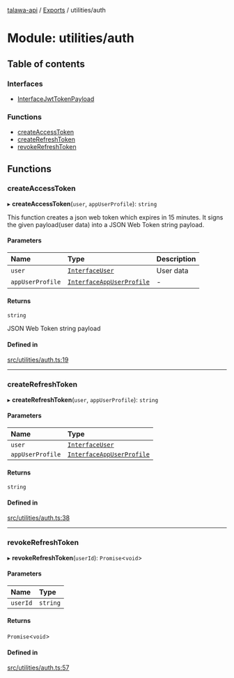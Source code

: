 [talawa-api](../README.md) / [Exports](../modules.md) / utilities/auth

# Module: utilities/auth

## Table of contents

### Interfaces

- [InterfaceJwtTokenPayload](../interfaces/utilities_auth.InterfaceJwtTokenPayload.md)

### Functions

- [createAccessToken](utilities_auth.md#createaccesstoken)
- [createRefreshToken](utilities_auth.md#createrefreshtoken)
- [revokeRefreshToken](utilities_auth.md#revokerefreshtoken)

## Functions

### createAccessToken

▸ **createAccessToken**(`user`, `appUserProfile`): `string`

This function creates a json web token which expires in 15 minutes.
It signs the given payload(user data) into a JSON Web Token string payload.

#### Parameters

| Name | Type | Description |
| :------ | :------ | :------ |
| `user` | [`InterfaceUser`](../interfaces/models_User.InterfaceUser.md) | User data |
| `appUserProfile` | [`InterfaceAppUserProfile`](../interfaces/models_AppUserProfile.InterfaceAppUserProfile.md) | - |

#### Returns

`string`

JSON Web Token string payload

#### Defined in

[src/utilities/auth.ts:19](https://github.com/PalisadoesFoundation/talawa-api/blob/9fa6a1c/src/utilities/auth.ts#L19)

___

### createRefreshToken

▸ **createRefreshToken**(`user`, `appUserProfile`): `string`

#### Parameters

| Name | Type |
| :------ | :------ |
| `user` | [`InterfaceUser`](../interfaces/models_User.InterfaceUser.md) |
| `appUserProfile` | [`InterfaceAppUserProfile`](../interfaces/models_AppUserProfile.InterfaceAppUserProfile.md) |

#### Returns

`string`

#### Defined in

[src/utilities/auth.ts:38](https://github.com/PalisadoesFoundation/talawa-api/blob/9fa6a1c/src/utilities/auth.ts#L38)

___

### revokeRefreshToken

▸ **revokeRefreshToken**(`userId`): `Promise`\<`void`\>

#### Parameters

| Name | Type |
| :------ | :------ |
| `userId` | `string` |

#### Returns

`Promise`\<`void`\>

#### Defined in

[src/utilities/auth.ts:57](https://github.com/PalisadoesFoundation/talawa-api/blob/9fa6a1c/src/utilities/auth.ts#L57)
